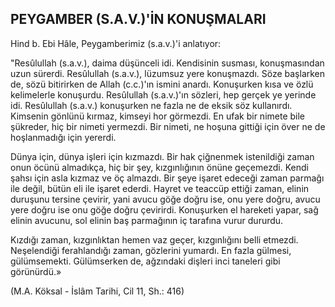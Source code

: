 ## PEYGAMBER (S.A.V.)'İN KONUŞMALARI

Hind b. Ebi Hâle, Peygamberimiz (s.a.v.)'i anlatıyor:

"Resûlullah (s.a.v.), daima düşünceli idi. Kendisinin susması, konuşmasından uzun sürerdi. Resûlullah (s.a.v.), lüzumsuz yere konuşmaz­dı. Söze başlarken de, sözü bitirirken de Allah (c.c.)'ın ismini anardı. Konuşurken kısa ve özlü kelimelerle konuşurdu. Resûlullah (s.a.v.)'ın söz­leri, hep gerçek ye yerinde idi. Resûlullah (s.a.v.) konuşurken ne fazla ne de eksik söz kullanırdı. Kimsenin gönlünü kırmaz, kimseyi hor görmez­di. En ufak bir nimete bile şükreder, hiç bir ni­meti yermezdi. Bir nimeti, ne hoşuna gittiği için över ne de hoşlanmadığı için yererdi.

Dünya için, dünya işleri için kızmazdı. Bir hak çiğnenmek istenildiği zaman onun öcünü almadıkça, hiç bir şey, kızgınlığının önüne ge­çemezdi. Kendi şahsı için asla kızmaz ve öç almazdı. Bir şeye işaret edeceği zaman parmağı ile değil, bütün eli ile işaret ederdi. Hayret ve teaccüp ettiği zaman, elinin duruşunu tersine çevi­rir, yani avucu göğe doğru ise, onu yere doğru, avucu yere doğru ise onu göğe doğru çevirirdi. Konuşurken el hareketi yapar, sağ elinin avucunu, sol elinin baş parmağının iç tarafına vurur dururdu.

Kızdığı zaman, kızgınlıktan hemen vaz geçer, kızgınlığını belli etmezdi. Neşelendiği ferahlan­dığı zaman, gözlerini yumardı. En fazla gülme­si, gülümsemekti. Gülümserken de, ağzındaki dişleri inci taneleri gibi görünürdü.»

(M.A. Köksal - İslâm Tarihi, Cil 11, Sh.: 416)
